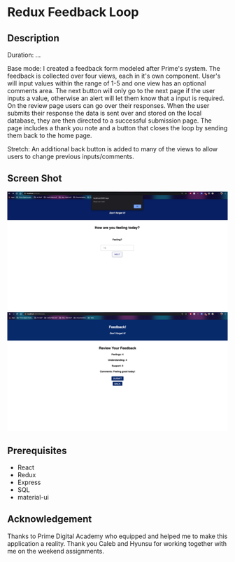 # Redux Feedback Loop

## Description

Duration: ...

Base mode:
I created a feedback form modeled after Prime's system. The feedback is collected over four views, each in it's own component. User's will input values within the range of 1-5 and one view has an optional comments area. The next button will only go to the next page if the user inputs a value, otherwise an alert will let them know that a input is required. On the review page users can go over their responses. When the user submits their response the data is sent over and stored on the local database, they are then directed to a successful submission page. The page includes a thank you note and a button that closes the loop by sending them back to the home page.

Stretch:
An additional back button is added to many of the views to allow users to change previous inputs/comments.

## Screen Shot

![screenshot](wireframes/screenshot1.jpeg)
![screenshot](wireframes/screenshot2.png)

## Prerequisites

- React
- Redux
- Express
- SQL
- material-ui

## Acknowledgement

Thanks to Prime Digital Academy who equipped and helped me to make this application a reality. Thank you Caleb and Hyunsu for working together with me on the weekend assignments.
